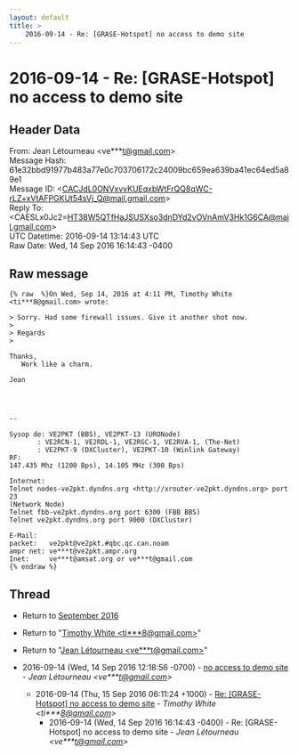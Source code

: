 ```yaml
---
layout: default
title: >
    2016-09-14 - Re: [GRASE-Hotspot] no access to demo site
---
```


# 2016-09-14 - Re: [GRASE-Hotspot] no access to demo site

## Header Data

From: Jean Létourneau \<ve***t@gmail.com\><br>
Message Hash: 61e32bbd91977b483a77e0c703706172c24009bc659ea639ba41ec64ed5a89e1<br>
Message ID: \<CACJdL0ONVxvvKUEqxbWtFrQQ8qWC-rLZ+xVtAFPGKUt54sVj_Q@mail.gmail.com\><br>
Reply To: \<CAESLx0Jc2=HT38W5QTfHaJSUSXso3dnDYd2vOVnAmV3Hk1G6CA@mail.gmail.com\><br>
UTC Datetime: 2016-09-14 13:14:43 UTC<br>
Raw Date: Wed, 14 Sep 2016 16:14:43 -0400<br>

## Raw message

```
{% raw  %}On Wed, Sep 14, 2016 at 4:11 PM, Timothy White <ti***8@gmail.com> wrote:

> Sorry. Had some firewall issues. Give it another shot now.
>
> Regards
>

​Thanks,
   Work like a charm.

Jean
​



-- 

Sysop de: VE2PKT (BBS), VE2PKT-13 (URONode)
       : VE2RCN-1, VE2RDL-1, VE2RGC-1, VE2RVA-1, (The-Net)
       : VE2PKT-9 (DXCluster), VE2PKT-10 (Winlink Gateway)
RF:
147.435 Mhz (1200 Bps), 14.105 MHz (300 Bps)

Internet:
Telnet nodes-ve2pkt.dyndns.org <http://xrouter-ve2pkt.dyndns.org> port 23
(Network Node)
Telnet fbb-ve2pkt.dyndns.org port 6300 (FBB BBS)
Telnet ve2pkt.dyndns.org port 9000 (DXCluster)

E-Mail:
packet:   ve2pkt@ve2pkt.#qbc.qc.can.noam
ampr net: ve***t@ve2pkt.ampr.org
Inet:     ve***t@amsat.org or ve***t@gmail.com
{% endraw %}
```

## Thread

+ Return to [September 2016](/archive/2016/09)

+ Return to "[Timothy White <ti***8<span>@</span>gmail.com>](/authors/ti___8_at_gmail_com)"
+ Return to "[Jean Létourneau <ve***t<span>@</span>gmail.com>](/authors/ve___t_at_gmail_com)"

+ 2016-09-14 (Wed, 14 Sep 2016 12:18:56 -0700) - [no access to demo site](/archive/2016/09/0f59aef1869a9c943b777354c2b8aa2740c1277d4b4fdc5a4f2ebce6b7ce1013) - _Jean Létourneau \<ve***t@gmail.com\>_
  + 2016-09-14 (Thu, 15 Sep 2016 06:11:24 +1000) - [Re: [GRASE-Hotspot] no access to demo site](/archive/2016/09/5b4fd7bb7d7eb93bfc579a4a6a8673c11c5a1395d655b0698772cb8621bec6f1) - _Timothy White \<ti***8@gmail.com\>_
    + 2016-09-14 (Wed, 14 Sep 2016 16:14:43 -0400) - Re: [GRASE-Hotspot] no access to demo site - _Jean Létourneau \<ve***t@gmail.com\>_

